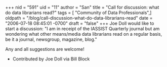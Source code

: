 +++
nid = "591"
uid = "11"
author = "San"
title = "Call for discussion:  what do data librarians read?"
tags = [ "Community of Data Professionals",]
oldpath = "/blog/call-discussion-what-do-data-librarians-read"
date = "2006-07-18 08:45:01 -0700"
draft = "false"
+++
Joe Doll would like to start a discussion: "I am in receipt of the
IASSIST Quarterly journal but am wondering what other means/media data
librarians read on a regular basis, be it a journal, newsgroup,
magazine, blog."

Any and all suggestions are welcome!

- Contributed by Joe Doll via Bill Block
